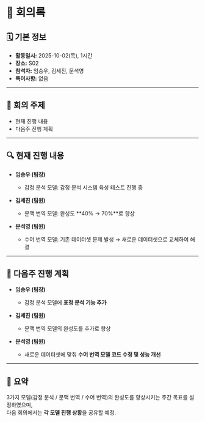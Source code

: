 # 📑 회의록

## 🗓 기본 정보
- **활동일시:** 2025-10-02(목), 1시간  
- **장소:** S02  
- **참석자:** 임승우, 김세진, 문석영  
- **특이사항:** 없음  

---

## 💬 회의 주제
- 현재 진행 내용  
- 다음주 진행 계획  

---

## 🔍 현재 진행 내용
- **임승우 (팀장)**  
  - 감정 분석 모델: 감정 분석 시스템 육성 테스트 진행 중  

- **김세진 (팀원)**  
  - 문맥 번역 모델: 완성도 **40% → 70%**로 향상  

- **문석영 (팀원)**  
  - 수어 번역 모델: 기존 데이터셋 문제 발생 → 새로운 데이터셋으로 교체하여 해결  

---

## 🚀 다음주 진행 계획
- **임승우 (팀장)**  
  - 감정 분석 모델에 **표정 분석 기능 추가**  

- **김세진 (팀원)**  
  - 문맥 번역 모델의 완성도를 추가로 향상  

- **문석영 (팀원)**  
  - 새로운 데이터셋에 맞춰 **수어 번역 모델 코드 수정 및 성능 개선**  

---

## 🎯 요약
3가지 모델(감정 분석 / 문맥 번역 / 수어 번역)의 완성도를 향상시키는 주간 목표를 설정하였으며,  
다음 회의에서는 **각 모델 진행 상황**을 공유할 예정.
